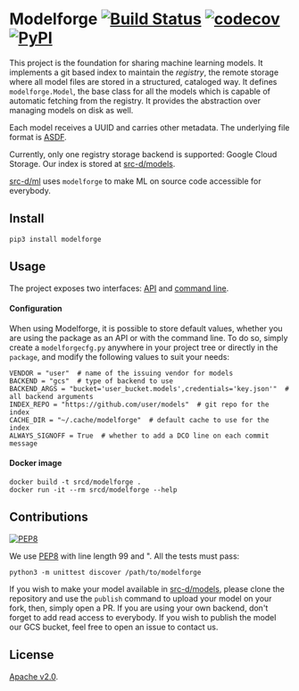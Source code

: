 # Modelforge [![Build Status](https://travis-ci.org/src-d/modelforge.svg)](https://travis-ci.org/src-d/modelforge) [![codecov](https://codecov.io/github/src-d/modelforge/coverage.svg?branch=develop)](https://codecov.io/gh/src-d/modelforge) [![PyPI](https://img.shields.io/pypi/v/modelforge.svg)](https://pypi.python.org/pypi/modelforge)

This project is the foundation for sharing machine learning models. It implements a git based
index to maintain the *registry*, the remote storage where all model files are stored in a 
structured, cataloged way. It defines `modelforge.Model`, the base class for all the models which 
is capable of automatic fetching from the registry. It provides the abstraction over managing 
models on disk as well.

Each model receives a UUID and carries other metadata. The underlying file format is
[ASDF](https://github.com/spacetelescope/asdf).

Currently, only one registry storage backend is supported: Google Cloud Storage. Our index is
stored at [src-d/models](https://github.com/src-d/models).

[src-d/ml](https://github.com/src-d/ml) uses `modelforge` to make ML on source code accessible
for everybody.


## Install

```
pip3 install modelforge
```


## Usage

The project exposes two interfaces: [API](doc/api.md) and [command line](doc/cmd.md).


#### Configuration

When using Modelforge, it is possible to store default values, whether you are using the package as
an API or with the command line. To do so, simply create a `modelforgecfg.py` anywhere in your 
project tree or directly in the `package`, and modify the following values to suit your needs:

```
VENDOR = "user"  # name of the issuing vendor for models
BACKEND = "gcs"  # type of backend to use
BACKEND_ARGS = "bucket='user_bucket.models',credentials='key.json'"  # all backend arguments 
INDEX_REPO = "https://github.com/user/models"  # git repo for the index
CACHE_DIR = "~/.cache/modelforge"  # default cache to use for the index
ALWAYS_SIGNOFF = True  # whether to add a DCO line on each commit message
```


#### Docker image

```
docker build -t srcd/modelforge .
docker run -it --rm srcd/modelforge --help
```


## Contributions
[![PEP8](https://img.shields.io/badge/code%20style-pep8-orange.svg)](https://www.python.org/dev/peps/pep-0008/)

We use [PEP8](https://www.python.org/dev/peps/pep-0008/) with line length 99 and ". All the tests
must pass:

```
python3 -m unittest discover /path/to/modelforge
```

If you wish to make your model available in [src-d/models](https://github.com/src-d/models), please 
clone the repository and use the `publish` command to upload your model on your fork, then, simply 
open a PR. If you are using your own backend, don't forget to add read access to everybody. If you
wish to publish the model our GCS bucket, feel free to open an issue to contact us.

## License

[Apache v2.0](LICENSE).
